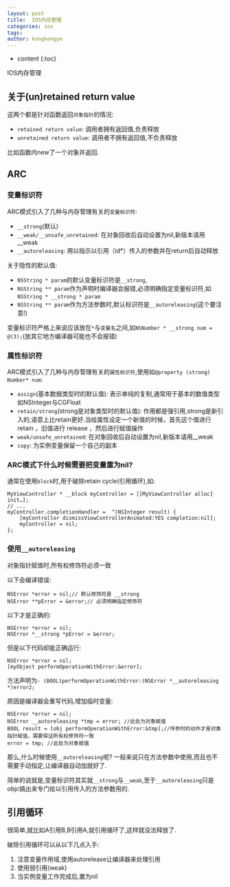 ```yaml
---
layout: post
title:  IOS内存管理
categories: ios
tags:
author: kongkongye
---
```


* content
{:toc}

IOS内存管理




## 关于(un)retained return value
这两个都是针对函数返回`对象指针`的情况:

* `retained return value`: 调用者拥有返回值,负责释放
* `unretained return value`: 调用者不拥有返回值,不负责释放

比如函数内new了一个对象并返回.

## ARC

### 变量标识符
ARC模式引入了几种与内存管理有关的`变量标识符`:

* `__strong`(默认)
* `__weak/__unsafe_unretained`: 在对象回收后自动设置为nil,新版本请用__weak
* `__autoreleasing`: 用以指示以引用（id*）传入的参数并在return后自动释放

关于隐性的默认值:

* `NSString * param`的默认变量标识符是`__strong`,
* `NSString ** param`作为声明时编译器会报错,必须明确指定变量标识符,如`NSString * __strong * param`
* `NSString ** param`作为方法参数时,默认标识符是`__autoreleasing`(这个要注意!)

变量标识符严格上来说应该放在`*`与`变量名`之间,如`NSNumber * __strong num = @(3);`(放其它地方编译器可能也不会报错)

### 属性标识符
ARC模式引入了几种与内存管理有关的`属性标识符`,使用如`@property (strong) Number* num`:

* `assign`(基本数据类型时的默认值): 表示单纯的复制,通常用于基本的数值类型如NSInteger与CGFloat
* `retain/strong`(strong是对象类型时的默认值): 作用都是强引用,strong是新引入的,语意上比retain更好.当给属性设定一个新值的时候，首先这个值进行 retain ，旧值进行 release ，然后进行赋值操作
* `weak/unsafe_unretained`: 在对象回收后自动设置为nil,新版本请用__weak
* `copy`: 为实例变量保留一个自己的副本

### ARC模式下什么时候需要把变量置为nil?
通常在使用`block`时,用于破除retain cycle(引用循环),如:

```objc
MyViewController * __block myController = [[MyViewController alloc] init…];
// ...
myController.completionHandler =  ^(NSInteger result) {
    [myController dismissViewControllerAnimated:YES completion:nil];
    myController = nil;
};
```

### 使用`__autoreleasing`
对象指针赋值时,所有权修饰符必须一致

以下会编译错误:
```objc
NSError *error = nil;// 默认修饰符是 __strong
NSError **pError = &error;// 必须明确指定修饰符
```

以下才是正确的:
```objc
NSError *error = nil;
NSError *__strong *pError = &error;
```

但是以下代码却能正确运行:
```objc
NSError *error = nil;
[myObject performOperationWithError:&error];
```
方法声明为`- (BOOL)performOperationWithError:(NSError *__autoreleasing *)error2;`

原因是编译器会重写代码,增加临时变量:

```objc
NSError *error = nil;
NSError __autoreleasing *tmp = error; //此处为对象赋值
BOOL result = [obj performOperationWithError:&tmp];//传参时的动作才是对象指针赋值，需要保证所有权修饰符一致
error = tmp; //此处为对象赋值
```

那么,什么时候使用`__autoreleasing`呢?
一般来说只在方法参数中使用,而且也不需要手动指定,让编译器自动加就好了.

简单的说就是,变量标识符其实就`__strong`与`__weak`,至于`__autoreleasing`只是objc搞出来专门给以引用传入的方法参数用的.

## 引用循环
很简单,就比如A引用B,B引用A,就引用循环了,这样就没法释放了.

破除引用循环可以从以下几点入手:

1. 注意变量作用域,使用autorelease让编译器来处理引用
2. 使用弱引用(weak)
3. 当实例变量工作完成后,置为nil
